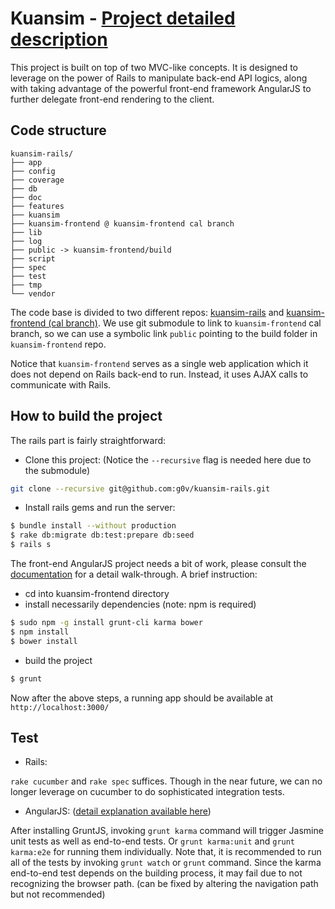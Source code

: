 # Kuansim - [Project detailed description](http://goo.gl/Qy4h65)

This project is built on top of two MVC-like concepts. It is designed to leverage on the power of Rails to manipulate back-end API logics, along with taking advantage of the powerful front-end framework AngularJS to further delegate front-end rendering to the client.

## Code structure

```
kuansim-rails/
├── app
├── config
├── coverage
├── db
├── doc
├── features
├── kuansim
├── kuansim-frontend @ kuansim-frontend cal branch
├── lib
├── log
├── public -> kuansim-frontend/build
├── script
├── spec
├── test
├── tmp
└── vendor
```

The code base is divided to two different repos: [kuansim-rails](https://github.com/g0v/kuansim-rails) and [kuansim-frontend (cal branch)](https://github.com/g0v/kuansim-frontend/tree/cal). We use git submodule to link to `kuansim-frontend` cal branch, so we can use a symbolic link `public` pointing to the build folder in `kuansim-frontend` repo.

Notice that `kuansim-frontend` serves as a single web application which it does not depend on Rails back-end to run. Instead, it uses AJAX calls to communicate with Rails.

## How to build the project

The rails part is fairly straightforward:

- Clone this project: (Notice the `--recursive` flag is needed here due to the submodule)

```sh
git clone --recursive git@github.com:g0v/kuansim-rails.git
```
- Install rails gems and run the server:

```sh
$ bundle install --without production
$ rake db:migrate db:test:prepare db:seed
$ rails s
```

The front-end AngularJS project needs a bit of work, please consult the [documentation](https://github.com/g0v/kuansim-frontend/blob/cal/README.md) for a detail walk-through. A brief instruction:

- cd into kuansim-frontend directory
- install necessarily dependencies (note: npm is required)

```sh
$ sudo npm -g install grunt-cli karma bower
$ npm install
$ bower install
```

- build the project

```sh
$ grunt
```

Now after the above steps, a running app should be available at `http://localhost:3000/`

## Test

- Rails:

`rake cucumber` and `rake spec` suffices. Though in the near future, we can no longer leverage on cucumber to do sophisticated integration tests.

- AngularJS: ([detail explanation available here](https://github.com/g0v/kuansim-frontend/blob/cal/README.md))

After installing GruntJS, invoking `grunt karma` command will trigger Jasmine unit tests as well as end-to-end tests. Or `grunt karma:unit` and `grunt karma:e2e` for running them individually. Note that, it is recommended to run all of the tests by invoking `grunt watch` or `grunt` command. Since the karma end-to-end test depends on the building process, it may fail due to not recognizing the browser path. (can be fixed by altering the navigation path but not recommended)










